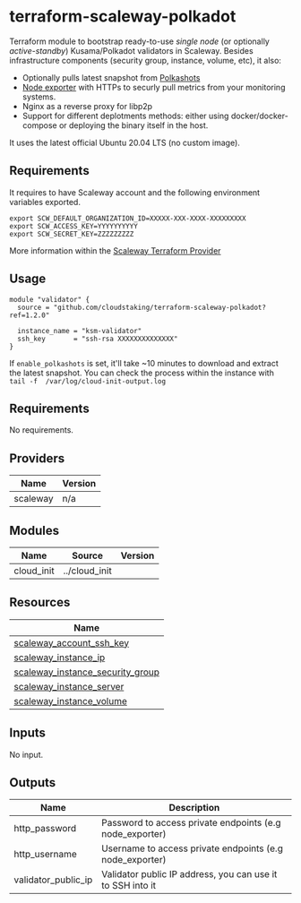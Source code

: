 # terraform-scaleway-polkadot

Terraform module to bootstrap ready-to-use _single node_ (or optionally _active-standby_) Kusama/Polkadot validators in Scaleway. Besides infrastructure components (security group, instance, volume, etc), it also:

- Optionally pulls latest snapshot from [Polkashots](https://polkashots.io)
- [Node exporter](https://github.com/prometheus/node_exporter) with HTTPs to securly pull metrics from your monitoring systems.
- Nginx as a reverse proxy for libp2p
- Support for different deplotments methods: either using docker/docker-compose or deploying the binary itself in the host.

It uses the latest official Ubuntu 20.04 LTS (no custom image). 

## Requirements

It requires to have Scaleway account and the following environment variables exported. 

```
export SCW_DEFAULT_ORGANIZATION_ID=XXXXX-XXX-XXXX-XXXXXXXXX
export SCW_ACCESS_KEY=YYYYYYYYYY
export SCW_SECRET_KEY=ZZZZZZZZZ
```

More information within the [Scaleway Terraform Provider](https://registry.terraform.io/providers/scaleway/scaleway/latest/docs)

## Usage

```hcl
module "validator" {
  source = "github.com/cloudstaking/terraform-scaleway-polkadot?ref=1.2.0"

  instance_name = "ksm-validator"
  ssh_key       = "ssh-rsa XXXXXXXXXXXXXX"
}
```

If `enable_polkashots` is set, it'll take ~10 minutes to download and extract the latest snapshot. You can check the process within the instance with `tail -f  /var/log/cloud-init-output.log`

<!-- BEGINNING OF PRE-COMMIT-TERRAFORM DOCS HOOK -->
## Requirements

No requirements.

## Providers

| Name | Version |
|------|---------|
| scaleway | n/a |

## Modules

| Name | Source | Version |
|------|--------|---------|
| cloud_init | ../cloud_init |  |

## Resources

| Name |
|------|
| [scaleway_account_ssh_key](https://registry.terraform.io/providers/hashicorp/scaleway/latest/docs/resources/account_ssh_key) |
| [scaleway_instance_ip](https://registry.terraform.io/providers/hashicorp/scaleway/latest/docs/resources/instance_ip) |
| [scaleway_instance_security_group](https://registry.terraform.io/providers/hashicorp/scaleway/latest/docs/resources/instance_security_group) |
| [scaleway_instance_server](https://registry.terraform.io/providers/hashicorp/scaleway/latest/docs/resources/instance_server) |
| [scaleway_instance_volume](https://registry.terraform.io/providers/hashicorp/scaleway/latest/docs/resources/instance_volume) |

## Inputs

No input.

## Outputs

| Name | Description |
|------|-------------|
| http\_password | Password to access private endpoints (e.g node\_exporter) |
| http\_username | Username to access private endpoints (e.g node\_exporter) |
| validator\_public\_ip | Validator public IP address, you can use it to SSH into it |
<!-- END OF PRE-COMMIT-TERRAFORM DOCS HOOK -->
